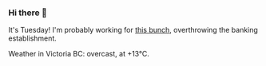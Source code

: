 ### Hi there :wave:

It's Tuesday! I'm probably working for [this bunch](https://github.com/kohofinancial), overthrowing the banking establishment.

Weather in Victoria BC: overcast, at +13°C.
